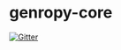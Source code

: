 # genropy-core

[![Gitter](https://badges.gitter.im/genropy/genropy-core.svg)](https://gitter.im/genropy/genropy-core?utm_source=badge&utm_medium=badge&utm_campaign=pr-badge&utm_content=badge)